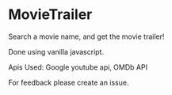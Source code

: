 # MovieTrailer
Search a movie name, and get the movie trailer!

Done using vanilla javascript.

Apis Used: Google youtube api, OMDb API

For feedback please create an issue.
